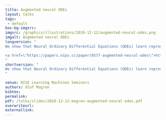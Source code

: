 ```yaml
---
title: Augmented neural ODEs
layout: talks
tags:
 - default
box-bg-imgsrc: 
imgsrc: /graphics/illustrations/2019-12-12/augmented-neural-odes.png
imgalt: Augmented neural ODEs
longversion: "
We show that Neural Ordinary Differential Equations (ODEs) learn representations that preserve the topology of the input space and prove that this implies the existence of functions Neural ODEs cannot represent. To address these limitations, we introduce Augmented Neural ODEs which, in addition to being more expressive models, are empirically more stable, generalize better and have a lower computational cost than Neural ODEs.

<a href=\"https://papers.nips.cc/paper/8577-augmented-neural-odes\">https://papers.nips.cc/paper/8577-augmented-neural-odes</a>
"
shortversion: "
We show that Neural Ordinary Differential Equations (ODEs) learn representations that preserve the topology of the input space and prove that this implies the existence of functions Neural ODEs cannot represent. To address these limitations, we introduce Augmented Neural ODEs which, in addition to being more expressive models, are empirically more stable, generalize better and have a lower computational cost than Neural ODEs.
"

venue: RISE Learning Machines Seminars
authors: Olof Mogren
bibtex: 
permalink:
pdf: /talks/slides/2020-12-12-mogren-augmented-neural-odes.pdf
overwriteurl: 
externallink: 
---
```

